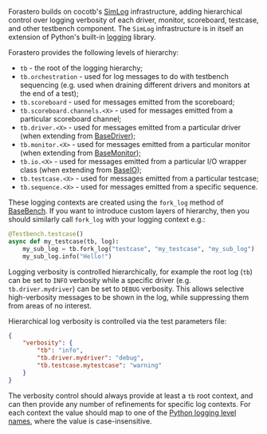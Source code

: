 Forastero builds on cocotb's
[SimLog](https://docs.cocotb.org/en/stable/_modules/cocotb/log.html) infrastructure,
adding hierarchical control over logging verbosity of each driver, monitor,
scoreboard, testcase, and other testbench component. The `SimLog` infrastructure
is in itself an extension of Python's built-in
[logging](https://docs.python.org/3/library/logging.html) library.

Forastero provides the following levels of hierarchy:

 * `tb` - the root of the logging hierarchy;
 * `tb.orchestration` - used for log messages to do with testbench sequencing
   (e.g. used when draining different drivers and monitors at the end of a test);
 * `tb.scoreboard` - used for messages emitted from the scoreboard;
 * `tb.scoreboard.channels.<X>` - used for messages emitted from a particular
   scoreboard channel;
 * `tb.driver.<X>` - used for messages emitted from a particular driver (when
   extending from [BaseDriver](./classes/driver.md));
 * `tb.monitor.<X>` - used for messages emitted from a particular monitor (when
   extending from [BaseMonitor](./classes/monitor.md));
 * `tb.io.<X>` - used for messages emitted from a particular I/O wrapper class
   (when extending from [BaseIO](./classes/io.md));
 * `tb.testcase.<X>` - used for messages emitted from a particular testcase;
 * `tb.sequence.<X>` - used for messages emitted from a specific sequence.

These logging contexts are created using the `fork_log` method of
[BaseBench](./classes/bench.md). If you want to introduce custom layers of
hierarchy, then you should similarly call `fork_log` with your logging context
e.g.:

```python
@Testbench.testcase()
async def my_testcase(tb, log):
    my_sub_log = tb.fork_log("testcase", "my_testcase", "my_sub_log")
    my_sub_log.info("Hello!")
```

Logging verbosity is controlled hierarchically, for example the root log (`tb`)
can be set to `INFO` verbosity while a specific driver (e.g. `tb.driver.mydriver`)
can be set to `DEBUG` verbosity. This allows selective high-verbosity messages
to be shown in the log, while suppressing them from areas of no interest.

Hierarchical log verbosity is controlled via the test parameters file:

```json
{
    "verbosity": {
        "tb": "info",
        "tb.driver.mydriver": "debug",
        "tb.testcase.mytestcase": "warning"
    }
}
```

The verbosity control should always provide at least a `tb` root context, and
can then provide any number of refinements for specific log contexts. For each
context the value should map to one of the
[Python logging level names](https://docs.python.org/3/library/logging.html#logging-levels),
where the value is case-insensitive.
